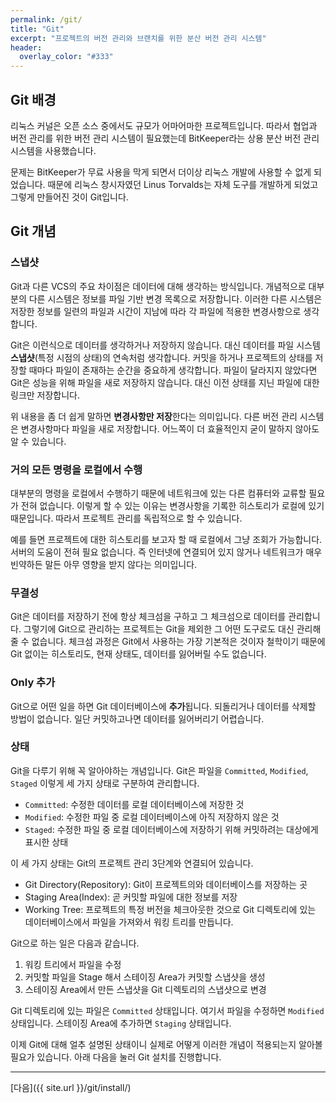 ```yaml
---
permalink: /git/
title: "Git"
excerpt: "프로젝트의 버전 관리와 브랜치를 위한 분산 버전 관리 시스템"
header:
  overlay_color: "#333"
---
```


## Git 배경

리눅스 커널은 오픈 소스 중에서도 규모가 어마어마한 프로젝트입니다. 따라서 협업과 버전 관리를 위한 버전 관리 시스템이 필요했는데 BitKeeper라는 상용 분산 버전 관리 시스템을 사용했습니다.

문제는 BitKeeper가 무료 사용을 막게 되면서 더이상 리눅스 개발에 사용할 수 없게 되었습니다. 때문에 리눅스 창시자였던 Linus Torvalds는 자체 도구를 개발하게 되었고 그렇게 만들어진 것이 Git입니다.

## Git 개념

### 스냅샷

Git과 다른 VCS의 주요 차이점은 데이터에 대해 생각하는 방식입니다. 개념적으로 대부분의 다른 시스템은 정보를 파일 기반 변경 목록으로 저장합니다. 이러한 다른 시스템은 저장한 정보를 일련의 파일과 시간이 지남에 따라 각 파일에 적용한 변경사항으로 생각합니다.

Git은 이런식으로 데이터를 생각하거나 저장하지 않습니다. 대신 데이터를 파일 시스템 **스냅샷**(특정 시점의 상태)의 연속처럼 생각합니다. 커밋을 하거나 프로젝트의 상태를 저장할 때마다 파일이 존재하는 순간을 중요하게 생각합니다. 파일이 달라지지 않았다면 Git은 성능을 위해 파일을 새로 저장하지 않습니다. 대신 이전 상태를 지닌 파일에 대한 링크만 저장합니다.

위 내용을 좀 더 쉽게 말하면 **변경사항만 저장**한다는 의미입니다. 다른 버전 관리 시스템은 변경사항마다 파일을 새로 저장합니다. 어느쪽이 더 효율적인지 굳이 말하지 않아도 알 수 있습니다.

### 거의 모든 명령을 로컬에서 수행

대부분의 명령을 로컬에서 수행하기 때문에 네트워크에 있는 다른 컴퓨터와 교류할 필요가 전혀 없습니다. 이렇게 할 수 있는 이유는 변경사항을 기록한 히스토리가 로컬에 있기 때문입니다. 따라서 프로젝트 관리를 독립적으로 할 수 있습니다.

예를 들면 프로젝트에 대한 히스토리를 보고자 할 때 로컬에서 그냥 조회가 가능합니다. 서버의 도움이 전혀 필요 없습니다. 즉 인터넷에 연결되어 있지 않거나 네트워크가 매우 빈약하든 말든 아무 영향을 받지 않다는 의미입니다.

### 무결성

Git은 데이터를 저장하기 전에 항상 체크섬을 구하고 그 체크섬으로 데이터를 관리합니다. 그렇기에 Git으로 관리하는 프로젝트는 Git을 제외한 그 어떤 도구로도 대신 관리해줄 수 없습니다. 체크섬 과정은 Git에서 사용하는 가장 기본적은 것이자 철학이기 때문에 Git 없이는 히스토리도, 현재 상태도, 데이터를 잃어버릴 수도 없습니다.

### Only 추가

Git으로 어떤 일을 하면 Git 데이터베이스에 **추가**됩니다. 되돌리거나 데이터를 삭제할 방법이 없습니다. 일단 커밋하고나면 데이터를 잃어버리기 어렵습니다.

### 상태

Git을 다루기 위해 꼭 알아야하는 개념입니다. Git은 파일을 `Committed`, `Modified`, `Staged` 이렇게 세 가지 상태로 구분하여 관리합니다.

- `Committed`: 수정한 데이터를 로컬 데이터베이스에 저장한 것
- `Modified`: 수정한 파일 중 로컬 데이터베이스에 아직 저장하지 않은 것
- `Staged`: 수정한 파일 중 로컬 데이터베이스에 저장하기 위해 커밋하려는 대상에게 표시한 상태

이 세 가지 상태는 Git의 프로젝트 관리 3단계와 연결되어 있습니다.

- Git Directory(Repository): Git이 프로젝트의와 데이터베이스를 저장하는 곳
- Staging Area(Index): 곧 커밋할 파일에 대한 정보를 저장
- Working Tree: 프로젝트의 특정 버전을 체크아웃한 것으로 Git 디렉토리에 있는 데이터베이스에서 파일을 가져와서 워킹 트리를 만듭니다.

Git으로 하는 일은 다음과 같습니다.

1. 워킹 트리에서 파일을 수정
2. 커밋할 파일을 Stage 해서 스테이징 Area가 커밋할 스냅샷을 생성
3. 스테이징 Area에서 만든 스냅샷을 Git 디렉토리의 스냅샷으로 변경

Git 디렉토리에 있는 파일은 `Committed` 상태입니다. 여기서 파일을 수정하면 `Modified` 상태입니다. 스테이징 Area에 추가하면 `Staging` 상태입니다.

이제 Git에 대해 얼추 설명된 상태이니 실제로 어떻게 이러한 개념이 적용되는지 알아볼 필요가 있습니다. 아래 다음을 눌러 Git 설치를 진행합니다.

---

[다음]({{ site.url }}/git/install/)
